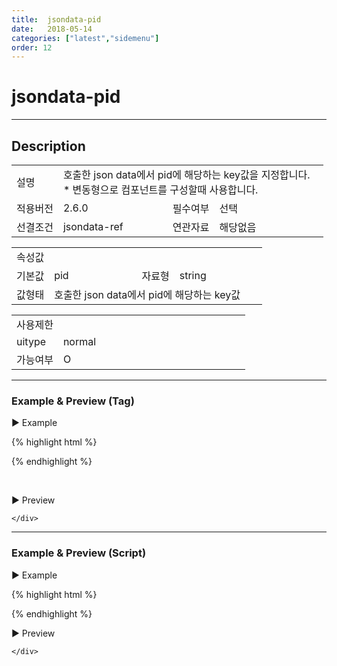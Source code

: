 ```yaml
---
title:  jsondata-pid
date:   2018-05-14
categories: ["latest","sidemenu"]
order: 12
---
```


jsondata-pid
===

---

## Description

<table style="width:100%">
    <colgroup>
        <col width="15%"/>
        <col width="35%"/>
        <col width="15%"/>
        <col width="35%"/>
    </colgroup>
    <tr>
        <td class="tdTitle">설명</td>
        <td colspan="3">
            호출한 json data에서 pid에 해당하는 key값을 지정합니다.<br>
            * 변동형으로 컴포넌트를 구성할때 사용합니다.
        </td>
    </tr>
    <tr>
        <td class="tdTitle">적용버전</td>
        <td>2.6.0</td>
        <td class="tdTitle">필수여부</td>
        <td>선택</td>
    </tr>
    <tr>
        <td class="tdTitle">선결조건</td>
        <td>jsondata-ref</td>
        <td class="tdTitle">연관자료</td>
        <td>해당없음</td>
    </tr>
</table>
<table style="width:100%">
    <colgroup>
        <col width="15%"/>
        <col width="35%"/>
        <col width="15%"/>
        <col width="35%"/>
    </colgroup>
    <tr>
        <td class="tdTitle tdBg" colspan="4">속성값</td>
    </tr>
    <tr>
        <td class="tdTitle">기본값</td>
        <td>pid</td>
        <td class="tdTitle">자료형</td>
        <td>string</td>
    </tr>
    <tr>
        <td class="tdTitle">값형태</td>
        <td colspan="3">호출한 json data에서 pid에 해당하는 key값</td>
    </tr>
</table>
<table style="width:100%">
    <colgroup>
        <col width="20%"/>
        <col width="20%"/>
        <col width="20%"/>
        <col width="20%"/>
        <col width="20%"/>
    </colgroup>
    <tr>
        <td class="tdTitle tdBg" colspan="5">사용제한</td>
    </tr>
    <tr>
        <td>uitype</td>
        <td class="tdCenter">normal</td>
        <td></td>
        <td></td>
        <td></td>
    </tr>
    <tr>
        <td>가능여부</td>
        <td class="tdBlue tdCenter">O</td>
        <td></td>
        <td></td>
        <td></td>
    </tr>
</table>

---
### Example & Preview (Tag)

<script>
    var sideJsonData = [
        {"id": "1", "pidKey":"0",       "order":"1", "text":"1"},
        {"id": "2", "pidKey":"0",       "order":"2",  "text":"2"},
        {"id": "1_1", "pidKey":"1",     "order":"1",  "text":"1_1"},
        {"id": "1_1_1", "pidKey":"1_1", "order":"1",  "text":"1_1_1"},
        {"id": "1_1_2", "pidKey":"1_1", "order":"2",  "text":"1_1_2"},
        {"id": "2_1", "pidKey":"2",     "order":"1",  "text":"2_1"},
        {"id": "2_1_1", "pidKey":"2_1", "order":"1",  "text":"2_1_1"}
    ];
</script>

<sbux-tabs id="exTab1" name="exTab1" uitype="normal" title-target-id-array="exTab1_1" title-text-array="normal(변동형)" is-scrollable="false">
</sbux-tabs>
<div class="tab-content">
    <div id="exTab1_1">

▶ Example

{% highlight html %}
<script>
    var sideJsonData = [
        {"id": "1", "pidKey":"0",       "order":"1", "text":"1"},
        {"id": "2", "pidKey":"0",       "order":"2",  "text":"2"},
        {"id": "1_1", "pidKey":"1",     "order":"1",  "text":"1_1"},
        {"id": "1_1_1", "pidKey":"1_1", "order":"1",  "text":"1_1_1"},
        {"id": "1_1_2", "pidKey":"1_1", "order":"2",  "text":"1_1_2"},
        {"id": "2_1", "pidKey":"2",     "order":"1",  "text":"2_1"},
        {"id": "2_1_1", "pidKey":"2_1", "order":"1",  "text":"2_1_1"}
    ];
</script>
<sbux-sidemenu id="sbIdx1_1" name="sbTagNm1_1" uitype="normal" jsondata-ref="sideJsonData" jsondata-pid="pidKey"></sbux-sidemenu>
{% endhighlight %}

<br>

▶ Preview 

<sbux-sidemenu id="sbIdx1_1" name="sbTagNm1_1" uitype="normal" jsondata-ref="sideJsonData" jsondata-pid="pidKey"></sbux-sidemenu>

    </div>
</div>

---
### Example & Preview (Script)

<sbux-tabs id="exTab2" name="exTab2" uitype="normal" title-target-id-array="exTab2_1" title-text-array="normal(변동형)" is-scrollable="false">
</sbux-tabs>
<div class="tab-content">
    <div id="exTab2_1">

▶ Example

{% highlight html %}
<div id="sbArea2_1"></div>
<script>
    var sideJsonData = [
        {"id": "1", "pidKey":"0",       "order":"1", "text":"1"},
        {"id": "2", "pidKey":"0",       "order":"2",  "text":"2"},
        {"id": "1_1", "pidKey":"1",     "order":"1",  "text":"1_1"},
        {"id": "1_1_1", "pidKey":"1_1", "order":"1",  "text":"1_1_1"},
        {"id": "1_1_2", "pidKey":"1_1", "order":"2",  "text":"1_1_2"},
        {"id": "2_1", "pidKey":"2",     "order":"1",  "text":"2_1"},
        {"id": "2_1_1", "pidKey":"2_1", "order":"1",  "text":"2_1_1"}
   ];
    $(document).ready(function(){
        $('#sbArea2_1').sbSidemenu({
            name : 'sbScriptNm2_1',
            uitype : 'normal',
            jsondataRef : 'sideJsonData',
            jsondataPid : 'pidKey'
        });
    }); 
</script>
{% endhighlight %}

<br>

▶ Preview 

<div id="sbArea2_1"></div>
<script>
    $(document).ready(function(){
        $('#sbArea2_1').sbSidemenu({
            name : 'sbScriptNm2_1',
            uitype : 'normal',
            jsondataRef : 'sideJsonData',
            jsondataPid : 'pidKey'
        });
    }); 
</script>

    </div>
</div>
